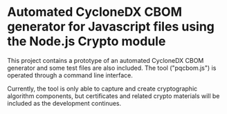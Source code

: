 # Automated CycloneDX CBOM generator for Javascript files using the Node.js Crypto module

This project contains a prototype of an automated CycloneDX CBOM generator and some test files are also included. The tool ("pqcbom.js") is operated through a command line interface. 

Currently, the tool is only able to capture and create cryptographic algorithm components, but certificates and related crypto materials will be included as the development continues. 
